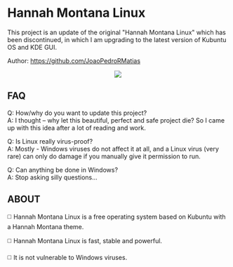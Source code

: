 # Hannah Montana Linux
This project is an update of the original "Hannah Montana Linux" which has been discontinued, in which I am upgrading to the latest version of Kubuntu OS and KDE GUI.

Author: https://github.com/JoaoPedroRMatias

<div align="center">
<img src="https://github.com/JoaoPedroRMatias/Hannah-Montana-Linux/assets/100814579/0620ca6d-cac3-4037-bb73-1178eb2049b5">
</div>

<h2>FAQ</h2>

Q: How/why do you want to update this project?<br>
A: I thought – why let this beautiful, perfect and safe project die? So I came up with this idea after a lot of reading and work.

Q: Is Linux really virus-proof?<br>
A: Mostly - Windows viruses do not affect it at all, and a Linux virus (very rare) can only do damage  if you manually give it permission to run.

Q: Can anything be done in Windows?<br>
A: Stop asking silly questions...

<h2>ABOUT</h2>

◻️ Hannah Montana Linux is a free operating system based on Kubuntu with a Hannah Montana theme.

◻️ Hannah Montana Linux is fast, stable and powerful.

◻️ It is not vulnerable to Windows viruses.
